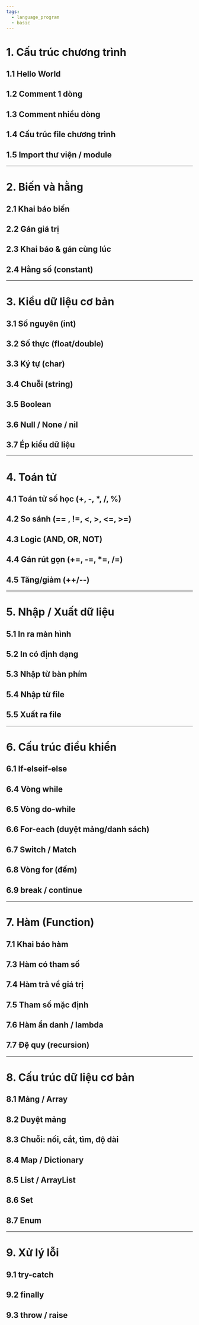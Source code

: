 ```yaml
---
tags:
  - language_program
  - basic
---
```


 # 1. Cấu trúc chương trình
 ## 1.1 Hello World
 ## 1.2 Comment 1 dòng
 ## 1.3 Comment nhiều dòng
 ## 1.4 Cấu trúc file chương trình
 ## 1.5 Import thư viện / module
---
# 2. Biến và hằng
 ## 2.1 Khai báo biến
 ## 2.2 Gán giá trị
 ## 2.3 Khai báo & gán cùng lúc
 ## 2.4 Hằng số (constant)
---
# 3. Kiểu dữ liệu cơ bản
 ## 3.1 Số nguyên (int)
 ## 3.2 Số thực (float/double)
 ## 3.3 Ký tự (char)
 ## 3.4 Chuỗi (string)
 ## 3.5 Boolean
 ## 3.6 Null / None / nil
 ## 3.7 Ép kiểu dữ liệu
---
# 4. Toán tử
 ## 4.1 Toán tử số học (+, -, *, /, %)
 ## 4.2 So sánh (== , !=, <, >, <=, >=)
 ## 4.3 Logic (AND, OR, NOT)
 ## 4.4 Gán rút gọn (+=, -=, *=, /=)
 ## 4.5 Tăng/giảm (++/--)
---
# 5. Nhập / Xuất dữ liệu
 ## 5.1 In ra màn hình
 ## 5.2 In có định dạng
 ## 5.3 Nhập từ bàn phím
 ## 5.4 Nhập từ file
 ## 5.5 Xuất ra file
---
# 6. Cấu trúc điều khiển
 ## 6.1 If-elseif-else
 ## 6.4 Vòng while
 ## 6.5 Vòng do-while
 ## 6.6 For-each (duyệt mảng/danh sách)
 ## 6.7 Switch / Match
 ## 6.8 Vòng for (đếm)
 ## 6.9 break / continue
---
# 7. Hàm (Function)
 ## 7.1 Khai báo hàm
 ## 7.3 Hàm có tham số
 ## 7.4 Hàm trả về giá trị
 ## 7.5 Tham số mặc định
 ## 7.6 Hàm ẩn danh / lambda
 ## 7.7 Đệ quy (recursion)
---
# 8. Cấu trúc dữ liệu cơ bản
 ## 8.1 Mảng / Array
 ## 8.2 Duyệt mảng
 ## 8.3 Chuỗi: nối, cắt, tìm, độ dài
 ## 8.4 Map / Dictionary 
 ## 8.5 List / ArrayList
 ## 8.6 Set
 ## 8.7 Enum
---
# 9. Xử lý lỗi
 ## 9.1 try-catch
 ## 9.2 finally
 ## 9.3 throw / raise